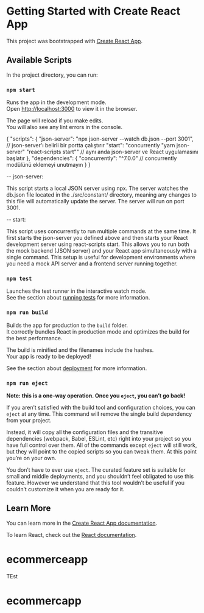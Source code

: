 # Getting Started with Create React App

This project was bootstrapped with [Create React App](https://github.com/facebook/create-react-app).

## Available Scripts

In the project directory, you can run:

### `npm start`

Runs the app in the development mode.\
Open [http://localhost:3000](http://localhost:3000) to view it in the browser.

The page will reload if you make edits.\
You will also see any lint errors in the console.


{
  "scripts": {
    "json-server": "npx json-server --watch db.json --port 3001", // json-server'ı belirli bir portta çalıştırır
    "start": "concurrently \"yarn json-server\" \"react-scripts start\"" // aynı anda json-server ve React uygulamasını başlatır
  },
  "dependencies": {
    "concurrently": "^7.0.0" // concurrently modülünü eklemeyi unutmayın
  }
}

-- json-server:

This script starts a local JSON server using npx.
The server watches the db.json file located in the ./src/constant/ directory, meaning any changes to this file will automatically update the server.
The server will run on port 3001.

-- start:

This script uses concurrently to run multiple commands at the same time.
It first starts the json-server you defined above and then starts your React development server using react-scripts start.
This allows you to run both the mock backend (JSON server) and your React app simultaneously with a single command.
This setup is useful for development environments where you need a mock API server and a frontend server running together.

### `npm test`

Launches the test runner in the interactive watch mode.\
See the section about [running tests](https://facebook.github.io/create-react-app/docs/running-tests) for more information.

### `npm run build`

Builds the app for production to the `build` folder.\
It correctly bundles React in production mode and optimizes the build for the best performance.

The build is minified and the filenames include the hashes.\
Your app is ready to be deployed!

See the section about [deployment](https://facebook.github.io/create-react-app/docs/deployment) for more information.

### `npm run eject`

**Note: this is a one-way operation. Once you `eject`, you can’t go back!**

If you aren’t satisfied with the build tool and configuration choices, you can `eject` at any time. This command will remove the single build dependency from your project.

Instead, it will copy all the configuration files and the transitive dependencies (webpack, Babel, ESLint, etc) right into your project so you have full control over them. All of the commands except `eject` will still work, but they will point to the copied scripts so you can tweak them. At this point you’re on your own.

You don’t have to ever use `eject`. The curated feature set is suitable for small and middle deployments, and you shouldn’t feel obligated to use this feature. However we understand that this tool wouldn’t be useful if you couldn’t customize it when you are ready for it.

## Learn More

You can learn more in the [Create React App documentation](https://facebook.github.io/create-react-app/docs/getting-started).

To learn React, check out the [React documentation](https://reactjs.org/).

# ecommerceapp

TEst
# ecommercapp
